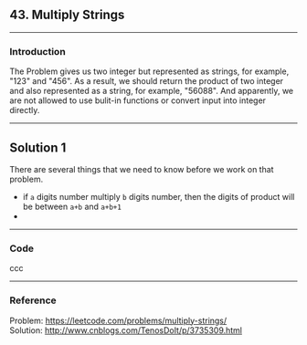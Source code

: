 ## 43. Multiply Strings
-------
### Introduction

The Problem gives us two integer but represented as strings, for example, "123" and "456". As a result, we should return the product of two integer and also represented as a string, for example, "56088". And apparently, we are not allowed to use bulit-in functions or convert input into integer directly.

------
## Solution 1

There are several things that we need to know before we work on that problem.
* if `a` digits number multiply `b` digits number, then the digits of product will be between `a+b` and `a+b+1`
*  



------
### Code

ccc

------
### Reference
Problem: https://leetcode.com/problems/multiply-strings/  
Solution: http://www.cnblogs.com/TenosDoIt/p/3735309.html
